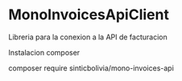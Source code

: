 # MonoInvoicesApiClient

Libreria para la conexion a la API de facturacion

Instalacion composer

composer require sinticbolivia/mono-invoices-api
